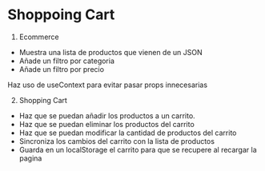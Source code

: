 # Shoppoing Cart

1. Ecommerce

- Muestra una lista de productos que vienen de un JSON
- Añade un filtro por categoria
- Añade un filtro por precio

Haz uso de useContext para evitar pasar props innecesarias

2. Shopping Cart

- Haz que se puedan añadir los productos a un carrito.
- Haz que se puedan eliminar los productos del carrito
- Haz que se puedan modificar la cantidad de productos del carrito
- Sincroniza los cambios del carrito con la lista de productos
- Guarda en un localStorage el carrito para que se recupere al recargar la pagina